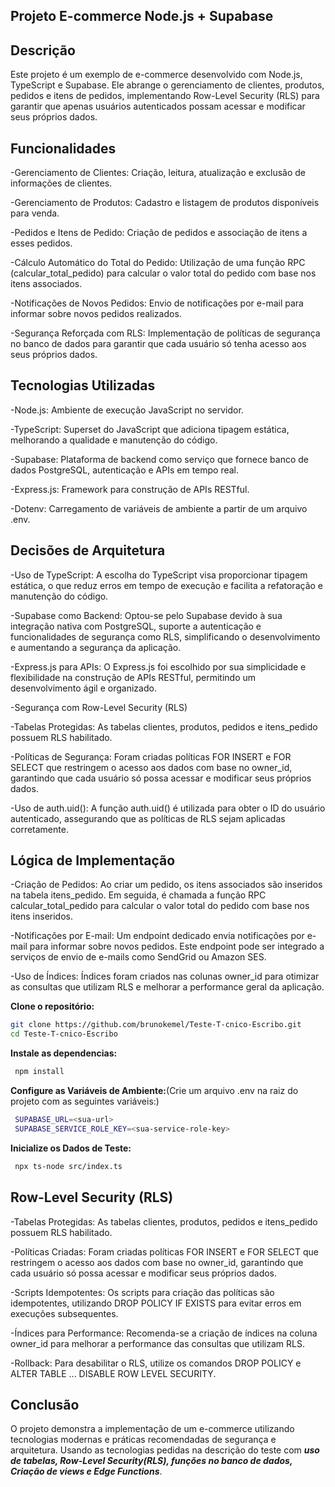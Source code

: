 ## Projeto E-commerce Node.js + Supabase


## Descrição
Este projeto é um exemplo de e-commerce desenvolvido com Node.js, TypeScript e Supabase. Ele abrange o gerenciamento de clientes, produtos, pedidos e itens de pedidos, implementando Row-Level Security (RLS) para garantir que apenas usuários autenticados possam acessar e modificar seus próprios dados.

## Funcionalidades

-Gerenciamento de Clientes: Criação, leitura, atualização e exclusão de informações de clientes.

-Gerenciamento de Produtos: Cadastro e listagem de produtos disponíveis para venda.

-Pedidos e Itens de Pedido: Criação de pedidos e associação de itens a esses pedidos.

-Cálculo Automático do Total do Pedido: Utilização de uma função RPC (calcular_total_pedido) para calcular o valor total do pedido com base nos itens associados.

-Notificações de Novos Pedidos: Envio de notificações por e-mail para informar sobre novos pedidos realizados.

-Segurança Reforçada com RLS: Implementação de políticas de segurança no banco de dados para garantir que cada usuário só tenha acesso aos seus próprios dados.

## Tecnologias Utilizadas

-Node.js: Ambiente de execução JavaScript no servidor.

-TypeScript: Superset do JavaScript que adiciona tipagem estática, melhorando a qualidade e manutenção do código.

-Supabase: Plataforma de backend como serviço que fornece banco de dados PostgreSQL, autenticação e APIs em tempo real.

-Express.js: Framework para construção de APIs RESTful.

-Dotenv: Carregamento de variáveis de ambiente a partir de um arquivo .env.

## Decisões de Arquitetura

-Uso de TypeScript: A escolha do TypeScript visa proporcionar tipagem estática, o que reduz erros em tempo de execução e facilita a refatoração e manutenção do código.

-Supabase como Backend: Optou-se pelo Supabase devido à sua integração nativa com PostgreSQL, suporte a autenticação e funcionalidades de segurança como RLS, simplificando o desenvolvimento e aumentando a segurança da aplicação.

-Express.js para APIs: O Express.js foi escolhido por sua simplicidade e flexibilidade na construção de APIs RESTful, permitindo um desenvolvimento ágil e organizado.

-Segurança com Row-Level Security (RLS)

-Tabelas Protegidas: As tabelas clientes, produtos, pedidos e itens_pedido possuem RLS habilitado.

-Políticas de Segurança: Foram criadas políticas FOR INSERT e FOR SELECT que restringem o acesso aos dados com base no owner_id, garantindo que cada usuário só possa acessar e modificar seus próprios dados.

-Uso de auth.uid(): A função auth.uid() é utilizada para obter o ID do usuário autenticado, assegurando que as políticas de RLS sejam aplicadas corretamente.

## Lógica de Implementação
-Criação de Pedidos: Ao criar um pedido, os itens associados são inseridos na tabela itens_pedido. Em seguida, é chamada a função RPC calcular_total_pedido para calcular o valor total do pedido com base nos itens inseridos.

-Notificações por E-mail: Um endpoint dedicado envia notificações por e-mail para informar sobre novos pedidos. Este endpoint pode ser integrado a serviços de envio de e-mails como SendGrid ou Amazon SES.

-Uso de Índices: Índices foram criados nas colunas owner_id para otimizar as consultas que utilizam RLS e melhorar a performance geral da aplicação.


**Clone o repositório:**
   ```bash
   git clone https://github.com/brunokemel/Teste-T-cnico-Escribo.git
   cd Teste-T-cnico-Escribo
   ```

   **Instale as dependencias:**
   ```bash
    npm install
   ```

   **Configure as Variáveis de Ambiente:**(Crie um arquivo .env na raiz do projeto com as seguintes variáveis:)
   ```bash
    SUPABASE_URL=<sua-url>
    SUPABASE_SERVICE_ROLE_KEY=<sua-service-role-key>
   ```

   **Inicialize os Dados de Teste:**
   ```bash
    npx ts-node src/index.ts
   ```

## Row-Level Security (RLS)
-Tabelas Protegidas: As tabelas clientes, produtos, pedidos e itens_pedido possuem RLS habilitado.

-Políticas Criadas: Foram criadas políticas FOR INSERT e FOR SELECT que restringem o acesso aos dados com base no owner_id, garantindo que cada usuário só possa acessar e modificar seus próprios dados.

-Scripts Idempotentes: Os scripts para criação das políticas são idempotentes, utilizando DROP POLICY IF EXISTS para evitar erros em execuções subsequentes.

-Índices para Performance: Recomenda-se a criação de índices na coluna owner_id para melhorar a performance das consultas que utilizam RLS.

-Rollback: Para desabilitar o RLS, utilize os comandos DROP POLICY e ALTER TABLE ... DISABLE ROW LEVEL SECURITY.

## Conclusão
O projeto demonstra a implementação de um e-commerce utilizando tecnologias modernas e práticas recomendadas de segurança e arquitetura. Usando as tecnologias pedidas na descrição do teste com **_uso de tabelas, Row-Level Security(RLS), funções no banco de dados, Criação de views e Edge Functions_**.